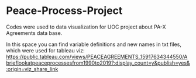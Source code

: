 # Peace-Process-Project
Codes were used to data visualization for UOC project about PA-X Agreements data base.

In this space you can find variable definitions and new names in txt files, which were used for tableau viz:
https://public.tableau.com/views/PEACEAGREEMENTS_15917634344550/Abrieflookatpeaceprocessesfrom1990to2019?:display_count=y&publish=yes&:origin=viz_share_link
